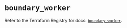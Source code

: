 # `boundary_worker`

Refer to the Terraform Registry for docs: [`boundary_worker`](https://registry.terraform.io/providers/hashicorp/boundary/1.2.0/docs/resources/worker).
